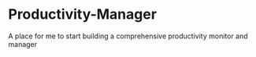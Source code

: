 # Productivity-Manager
A place for me to start building a comprehensive productivity monitor and manager
